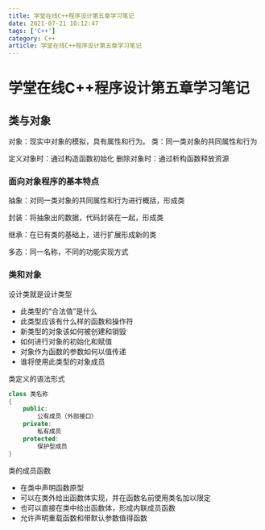 ```yaml
---
title: 学堂在线C++程序设计第五章学习笔记
date: 2021-07-21 10:12:47
tags: ['C++']
category: C++
article: 学堂在线C++程序设计第五章学习笔记
---
```


# 学堂在线C++程序设计第五章学习笔记

## 类与对象

对象：现实中对象的模拟，具有属性和行为。
类：同一类对象的共同属性和行为

定义对象时：通过构造函数初始化
删除对象时：通过析构函数释放资源

### 面向对象程序的基本特点

抽象：对同一类对象的共同属性和行为进行概括，形成类

封装：将抽象出的数据，代码封装在一起，形成类

继承：在已有类的基础上，进行扩展形成新的类

多态：同一名称，不同的功能实现方式

### 类和对象

设计类就是设计类型
- 此类型的“合法值”是什么
- 此类型应该有什么样的函数和操作符
- 新类型的对象该如何被创建和销毁
- 如何进行对象的初始化和赋值
- 对象作为函数的参数如何以值传递
- 谁将使用此类型的对象成员

类定义的语法形式
```C++
class 类名称
{
    public:
        公有成员（外部接口）
    private:
        私有成员
    protected:
        保护型成员
}
```

类的成员函数
- 在类中声明函数原型
- 可以在类外给出函数体实现，并在函数名前使用类名加以限定
- 也可以直接在类中给出函数体，形成内联成员函数
- 允许声明重载函数和带默认参数值得函数


